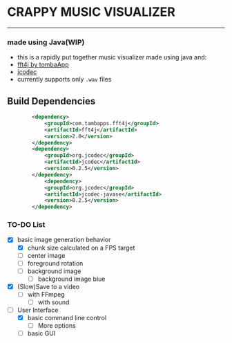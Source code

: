 # CRAPPY MUSIC VISUALIZER
<hr>

### made using Java(WIP)

- this is a rapidly put together music visualizer made using java and:
- [fft4j by tombaApp](https://github.com/tambapps/fourier-transform-library)
- [jcodec](https://github.com/jcodec/jcodec)
- currently supports only `.wav` files 
## Build Dependencies
```xml
        <dependency>
            <groupId>com.tambapps.fft4j</groupId>
            <artifactId>fft4j</artifactId>
            <version>2.0</version>
        </dependency>
        <dependency>
            <groupId>org.jcodec</groupId>
            <artifactId>jcodec</artifactId>
            <version>0.2.5</version>
        </dependency>
            <dependency>
            <groupId>org.jcodec</groupId>
            <artifactId>jcodec-javase</artifactId>
            <version>0.2.5</version>
        </dependency>
```

### TO-DO List
- [x] basic image generation behavior
    - [x] chunk size calculated on a FPS target
    - [ ] center image
    - [ ] foreground rotation
    - [ ] background image
        - [ ] background image blue
- [x] (Slow)Save to a video
  - [ ] with FFmpeg
    - [ ] with sound
- [ ] User Interface
  - [x] basic command line control
    - [ ] More options
  - [ ] basic GUI